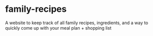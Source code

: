 # family-recipes
A website to keep track of all family recipes, ingredients, and a way to quickly come up with your meal plan + shopping list
